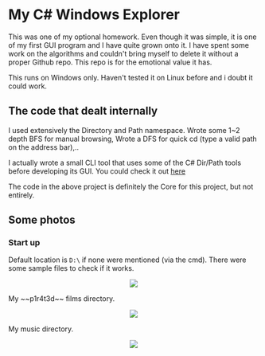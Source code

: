 # My C# Windows Explorer

This was one of my optional homework. Even though it was simple, it is one of my first GUI program and I have quite grown onto it. I have spent some work on the algorithms and couldn't bring myself to delete it without a proper Github repo. This repo is for the emotional value it has.

This runs on Windows only. Haven't tested it on Linux before and i doubt it could work.

## The code that dealt internally
I used extensively the Directory and Path namespace. Wrote some 1~2 depth BFS for manual browsing, Wrote a DFS for quick cd (type a valid path on the address bar),..

I actually wrote a small CLI tool that uses some of the C# Dir/Path tools before developing its GUI. You could check it out [here](https://github.com/nvatuan/codedump/blob/master/FileUtility/FileBrowser_CSharp/FileBrowser.cs)

The code in the above project is definitely the Core for this project, but not entirely.

## Some photos

### Start up
Default location is `D:\` if none were mentioned (via the cmd). There were some sample files to check if it works.
<p align='center'>
<img src='https://user-images.githubusercontent.com/24392632/91754481-ac637180-ebf3-11ea-9b55-a6d9d6fa5cd1.png' alttext = '/home/'>
</p>
My ~~p1r4t3d~~ films directory.

<p align='center'>
<img src='https://user-images.githubusercontent.com/24392632/91754589-e03e9700-ebf3-11ea-8489-4ad90a70fc09.png' alttext = '/tv/'>
</p>

My music directory.

<p align='center'>
<img src='https://user-images.githubusercontent.com/24392632/91754634-f51b2a80-ebf3-11ea-9529-b7d06be9108d.png' alttext = '/mu/>
</p>

I was quite happy with the results already, so I didn't want to make any modification. I would have added something more every now and then only if i dont DISLIKE C# that much.

